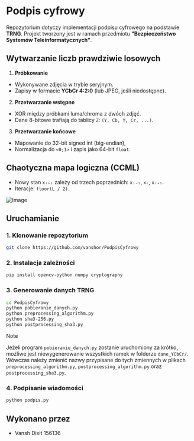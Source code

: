 # Podpis cyfrowy
Repozytorium dotyczy implementacji podpisu cyfrowego na podstawie **TRNG**. Projekt tworzony jest w ramach przedmiotu **"Bezpieczeństwo Systemów Teleinformatycznych"**.

## Wytwarzanie liczb prawdziwie losowych

1. **Próbkowanie**
  - Wykonywane zdjęcia w trybie seryjnym.
  - Zapisy w formacie **YCbCr 4:2:0** (lub JPEG, jeśli niedostępne).

2. **Przetwarzanie wstępne**
  - XOR między próbkami luma/chroma z dwóch zdjęć.
  - Dane 8-bitowe trafiają do tablicy `Z`: `(Y, Cb, Y, Cr, ...)`.

3. **Przetwarzanie końcowe**
  - Mapowanie do 32-bit signed int (big-endian),
  - Normalizacja do `<0;1>` i zapis jako 64-bit `float`.

## Chaotyczna mapa logiczna (CCML)

- Nowy stan `xₜ₊₁` zależy od trzech poprzednich: `xᵢ₋₁`, `xᵢ`, `xᵢ₊₁`.  
- Iteracje: `floor(L / 2)`.

![Image](https://github.com/user-attachments/assets/960e5db4-1887-42cb-8f08-ba381c031ec4)

## Uruchamianie

### 1. Klonowanie repozytorium

```bash
git clone https://github.com/vanshor/PodpisCyfrowy
```

### 2. Instalacja zależności

```bash
pip install opencv-python numpy cryptography
```

### 3. Generowanie danych TRNG

```bash
cd PodpisCyfrowy
python pobieranie_danych.py
python preprocessing_algorithm.py
python sha3-256.py
python postprocessing_sha3.py
```
> [!NOTE]
> Jeżeli program `pobieranie_danych.py` zostanie uruchomiony za krótko, możliwe jest niewygenerowanie wszystkich ramek w folderze `dane_YCbCr/`.
> Wówczas należy zmienić nazwy przypisane do tych zmiennych w plikach `preprocessing_algorithm.py`, `postprocessing_algorithm.py` oraz `postprocessing_sha3.py`.

### 4. Podpisanie wiadomości

```bash
python podpis.py
```

## Wykonano przez
- Vansh Dixit 156136
